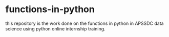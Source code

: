 # functions-in-python
this repository is the work done on the functions in python in APSSDC data science using python online internship training.
